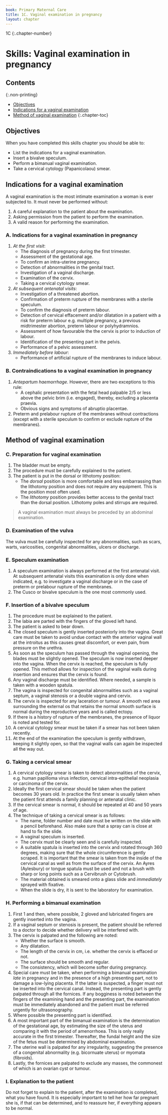 ```yaml
---
book: Primary Maternal Care
title: 1C. Vaginal examination in pregnancy
layout: chapter
---
```


1C
{:.chapter-number}

# Skills: Vaginal examination in pregnancy

## Contents
{:.non-printing}

*   [Objectives](#objectives)
*   [Indications for a vaginal examination](#indications-for-a-vaginal-examination)
*   [Method of vaginal examination](#method-of-vaginal-examination)
{:.chapter-toc}

## Objectives

When you have completed this skills chapter you should be able to:

*	List the indications for a vaginal examination.
*	Insert a bivalve speculum.
*	Perform a bimanual vaginal examination.
*	Take a cervical cytology (Papanicolaou) smear. 

## Indications for a vaginal examination

A vaginal examination is the most intimate examination a woman is ever subjected to. It must never be performed without:

1.	A careful explanation to the patient about the examination.
2.	Asking permission from the patient to perform the examination.
3.	A valid reason for performing the examination.

### A. Indications for a vaginal examination in pregnancy

1.	*At the first visit*:
	*	The diagnosis of pregnancy during the first trimester.
	*	Assessment of the gestational age.
    *	To confirm an intra-uterine pregnancy. 
	*	Detection of abnormalities in the genital tract.
	*	Investigation of a vaginal discharge.
	*	Examination of the cervix.
	*	Taking a cervical cytology smear.
2.	*At subsequent antenatal visits*:
	*	Investigation of a threatened abortion.
	*	Confirmation of preterm rupture of the membranes with a sterile speculum.
	*	To confirm the diagnosis of preterm labour.
	*	Detection of cervical effacement and/or dilatation in a patient with a risk for preterm labour e.g. multiple pregnancy, a previous midtrimester abortion, preterm labour or polyhydramnios.
	*	Assessment of how favourable the the cervix is prior to induction of labour.
	*	Identification of the presenting part in the pelvis.
	*	Performance of a pelvic assessment.
3.	*Immediately before labour*:
	*	Performance of artificial rupture of the membranes to induce labour.

### B. Contraindications to a vaginal examination in pregnancy

1.	*Antepartum haemorrhage*. However, there are two exceptions to this rule:
	*	A cephalic presentation with the fetal head palpable 2/5 or less above the pelvic brim (i.e. engaged), thereby, excluding a placenta praevia.
	*	Obvious signs and symptoms of abruptio placentae.
2.	Preterm and prelabour rupture of the membranes without contractions (except with a sterile speculum to confirm or exclude rupture of the membranes).

## Method of vaginal examination

### C. Preparation for vaginal examination

1.	The bladder must be empty.
2.	The procedure must be carefully explained to the patient.
3.	The patient is put in the dorsal or lithotomy position:
	*	The *dorsal* position is more comfortable and less embarrassing than the lithotomy position and does not require any equipment. This is the position most often used.
	*	The *lithotomy* position provides better access to the genital tract than the dorsal position. Lithotomy poles and stirrups are required.

> A vaginal examination must always be preceded by an abdominal examination.

### D. Examination of the vulva

The vulva must be carefully inspected for any abnormalities, such as scars, warts, varicosities, congenital abnormalities, ulcers or discharge.

### E. Speculum examination

1.	A speculum examination is always performed at the first antenatal visit. At subsequent antenatal visits this examination is only done when indicated, e.g. to investigate a vaginal discharge or in the case of preterm or prelabour rupture of the membranes.
2.	The Cusco or bivalve speculum is the one most commonly used.

### F. Insertion of a bivalve speculum

1.	The procedure must be explained to the patient.
2.	The labia are parted with the fingers of the gloved left hand.
3.	The patient is asked to bear down.
4.	The closed speculum is gently inserted posteriorly into the vagina. Great care must be taken to avoid undue contact with the anterior vaginal wall at the introitus as this causes great discomfort, or even pain, from pressure on the urethra.
5.	As soon as the speculum has passed through the vaginal opening, the blades must be slightly opened. The speculum is now inserted deeper into the vagina. When the cervix is reached, the speculum is fully opened. This method allows for inspection of the vaginal walls during insertion and ensures that the cervix is found.
6.	Any vaginal discharge must be identified. Where needed, a sample is taken with a wooden spatula.
7.	The vagina is inspected for congenital abnormalities such as a vaginal septum, a vaginal stenosis or a double vagina and cervix.
8.	The cervix is inspected for any laceration or tumour. A smooth red area sur­roun­ding the external os that retains the normal smooth surface is normal during the reproductive years and is called ectopy.
9.	If there is a history of rupture of the membranes, the presence of liquor is noted and tested for.
10.	A cervical cytology smear must be taken if a smear has not been taken recently.
11.	At the end of the examination the speculum is gently withdrawn, keeping it slightly open, so that the vaginal walls can again be inspected all the way out.

### G. Taking a cervical smear

1.	A cervical cytology smear is taken to detect abnormalities of the cervix, e.g. human papilloma virus infection, cervical intra-epithelial neoplasia or carcinoma of the cervix.
2.	Ideally the first cervical smear should be taken when the patient becomes 30 years old. In practice the first smear is usually taken when the patient first attends a family planning or antenatal clinic.
3.	If the cervical smear is normal, it should be repeated at 40 and 50 years of age.
4.	The technique of taking a cervical smear is as follows:
	*	The name, folder number and date must be written on the slide with a pencil beforehand. Also make sure that a spray can is close at hand to fix the slide.
	*	A vaginal speculum is inserted.
	*	The cervix must be clearly seen and is carefully inspected.
	*	A suitable spatula is inserted into the cervix and rotated through 360 degrees, making sure that the whole circumference is gently scraped. It is important that the smear is taken from the inside of the cervical canal as well as from the surface of the cervix. An Ayres (Aylesbury) or tongue spatula must be used and not a brush with sharp or long points such as a Cervibrush or Cytobrush.
	*	The material obtained is smeared onto a glass slide and *immediately* sprayed with fixative.
	*	When the slide is dry, it is sent to the laboratory for examination.

### H. Performing a bimanual examination

1.	 First 1 and then, where possible, 2 gloved and lubricated fingers are gently inserted into the vagina.
2.	If a vaginal septum or stenosis is present, the patient should be referred to a doctor to decide whether delivery will be interfered with.
3.	The cervix is palpated and the following are noted:
	*	Whether the surface is smooth.	
    *	Any dilatation.
	*	The length of the cervix in cm, i.e. whether the cervix is effaced or not.
	*	The surface should be smooth and regular.
	*	The consistency, which will become softer during pregnancy.
4.	Special care must be taken, when performing a bimanual examination *late* in pregnancy and in the presence of a high presenting part, not to damage a low-lying placenta. If the latter is suspected, a finger must not be inserted into the cervical canal. Instead, the presenting part is gently palpated through all the fornices. If any bogginess is noted between the fingers of the examining hand and the presenting part, the examination must be immediately abandoned and the patient must be referred urgently for ultrasonography.
5.	Where possible the presenting part is identified.
6.	A most important part of the bimanual examination is the determination of the gestational age, by estimating the size of the uterus and comparing it with the period of amenorrhoea. This is only really accurate in the first trimester. Thereafter, the fundal height and the size of the fetus must be determined by abdominal examination.
7.	The uterine wall is palpated for any irregularity, suggesting the presence of a congenital abnormality (e.g. bicornuate uterus) or myomata (fibroids).
8.	Lastly, the fornices are palpated to exclude any masses, the commonest of which is an ovarian cyst or tumour.

### I. Explanation to the patient

Do not forget to explain to the patient, after the examination is completed, what you have found. It is especially important to tell her how far pregnant she is, if that can be determined, and to reassure her, if everything appears to be normal.